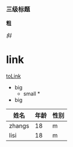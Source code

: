 ### 三级标题

**粗**

*斜*

# link

[toLink](link.md)

* big
  * small
    * 
* big

| 姓名   | 年龄 | 性别 |
| ------ | ---- | ---- |
| zhangs | 18   | m    |
| lisi   | 18   | m    |







